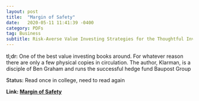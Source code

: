 ```yaml
---
layout: post
title:  "Margin of Safety"
date:   2020-05-11 11:41:39 -0400
category: PDFs
tag: Business
subtitle: Risk-Averse Value Investing Strategies for the Thoughtful Investor, By Seth Klarman
---
```

<div style="margin-top:15px;"></div>

<span style="font-weight:500;">tl;dr:</span> One of the best value investing books around. For whatever reason there are only a few physical copies in circulation. The author, Klarman, is a disciple of Ben Graham and runs the successful hedge fund Baupost Group

<span style="font-weight:500;">Status:</span> Read once in college, need to read again

**Link: [Margin of Safety](/assets/pdfs/Margin-of-Safety.pdf)**
<div style="margin-bottom:30px;"></div>